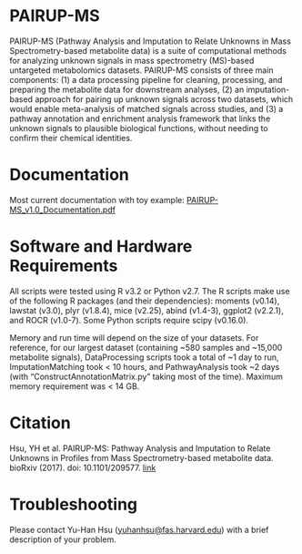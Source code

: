 # PAIRUP-MS

PAIRUP-MS (Pathway Analysis and Imputation to Relate Unknowns in Mass Spectrometry-based metabolite data) is a suite of computational methods for analyzing unknown signals in mass spectrometry (MS)-based untargeted metabolomics datasets. PAIRUP-MS consists of three main components: (1) a data processing pipeline for cleaning, processing, and preparing the metabolite data for downstream analyses, (2) an imputation-based approach for pairing up unknown signals across two datasets, which would enable meta-analysis of matched signals across studies, and (3) a pathway annotation and enrichment analysis framework that links the unknown signals to plausible biological functions, without needing to confirm their chemical identities.

# Documentation

Most current documentation with toy example: [PAIRUP-MS_v1.0_Documentation.pdf](PAIRUP-MS_v1.0_Documentation.pdf)

# Software and Hardware Requirements

All scripts were tested using R v3.2 or Python v2.7. The R scripts make use of the following R packages (and their dependencies): moments (v0.14), lawstat (v3.0), plyr (v1.8.4), mice (v2.25), abind (v1.4-3), ggplot2 (v2.2.1), and ROCR (v1.0-7). Some Python scripts require scipy (v0.16.0).

Memory and run time will depend on the size of your datasets. For reference, for our largest dataset (containing ~580 samples and ~15,000 metabolite signals), DataProcessing scripts took a total of ~1 day to run, ImputationMatching took < 10 hours, and PathwayAnalysis took ~2 days (with “ConstructAnnotationMatrix.py” taking most of the time). Maximum memory requirement was < 14 GB.

# Citation

Hsu, YH et al. PAIRUP-MS: Pathway Analysis and Imputation to Relate Unknowns in Profiles from Mass Spectrometry-based metabolite data. bioRxiv (2017). doi: 10.1101/209577. [link](https://www.biorxiv.org/content/early/2017/11/08/209577)

# Troubleshooting

Please contact Yu-Han Hsu (yuhanhsu@fas.harvard.edu) with a brief description of your problem.
